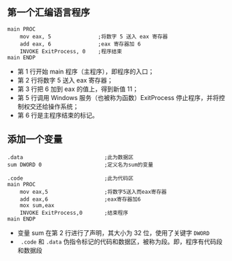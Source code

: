## 第一个汇编语言程序

```assembly
main PROC
    mov eax, 5               ;将数字 5 送入 eax 寄存器
    add eax, 6               ;eax 寄存器加 6
    INVOKE ExitProcess, 0    ;程序结束
main ENDP
```

- 第 1 行开始 main 程序（主程序），即程序的入口；
- 第 2 行将数字 5 送入 eax 寄存器；
- 第 3 行把 6 加到 eax 的值上，得到新值 11；
- 第 5 行调用 Windows 服务（也被称为函数）ExitProcess 停止程序，并将控制权交还给操作系统；
- 第 6 行是主程序结束的标记。

## 添加一个变量

```assembly
.data                          ;此为数据区
sum DWORD 0                    ;定义名为sum的变量

.code                          ;此为代码区
main PROC
    mov eax,5                  ;将数字5送入而eax寄存器
    add eax,6                  ;eax寄存器加6
    mox sum,eax
    INVOKE ExitProcess,0       ;结束程序
main ENDP
```

+ 变量 sum 在第 2 行进行了声明，其大小为 32 位，使用了关键字 `DWORD`
+ ` .code` 和 `.data` 伪指令标记的代码和数据区，被称为段。即，程序有代码段和数据段